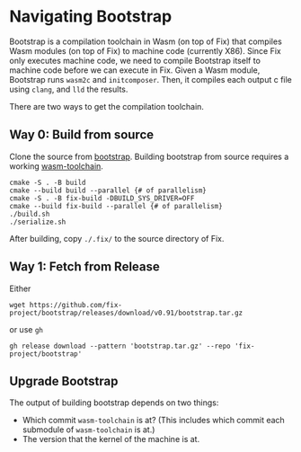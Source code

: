 # Navigating Bootstrap
Bootstrap is a compilation toolchain in Wasm (on top of Fix) that compiles Wasm
modules (on top of Fix) to machine code (currently X86). Since Fix only executes
machine code, we need to compile Bootstrap itself to machine code before we can
execute in Fix. Given a Wasm module, Bootstrap runs `wasm2c` and `initcomposer`.
Then, it compiles each output c file using `clang`, and `lld` the results.

There are two ways to get the compilation toolchain.

## Way 0: Build from source
Clone the source from [bootstrap](https://github.com/fix-project/bootstrap).
Building bootstrap from source requires a working
[wasm-toolchain](https://github.com/fix-project/wasm-toolchain).
```
cmake -S . -B build
cmake --build build --parallel {# of parallelism}
cmake -S . -B fix-build -DBUILD_SYS_DRIVER=OFF
cmake --build fix-build --parallel {# of parallelism}
./build.sh
./serialize.sh
```
After building, copy `./.fix/` to the source directory of Fix.

## Way 1: Fetch from Release
Either
```
wget https://github.com/fix-project/bootstrap/releases/download/v0.91/bootstrap.tar.gz
```
or use `gh`
```
gh release download --pattern 'bootstrap.tar.gz' --repo 'fix-project/bootstrap'
```

## Upgrade Bootstrap
The output of building bootstrap depends on two things:
* Which commit `wasm-toolchain` is at? (This includes which commit each
  submodule of `wasm-toolchain` is at.)
* The version that the kernel of the machine is at.
